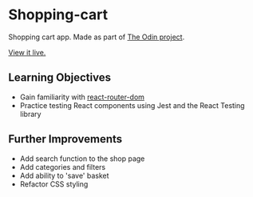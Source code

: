 # Shopping-cart

Shopping cart app. Made as part of [The Odin project](https://www.theodinproject.com/).

[View it live.](https://sullivown.github.io/shopping-cart/)

## Learning Objectives

-   Gain familiarity with [react-router-dom](https://www.npmjs.com/package/react-router-dom)
-   Practice testing React components using Jest and the React Testing library

## Further Improvements

-   Add search function to the shop page
-   Add categories and filters
-   Add ability to 'save' basket
-   Refactor CSS styling
